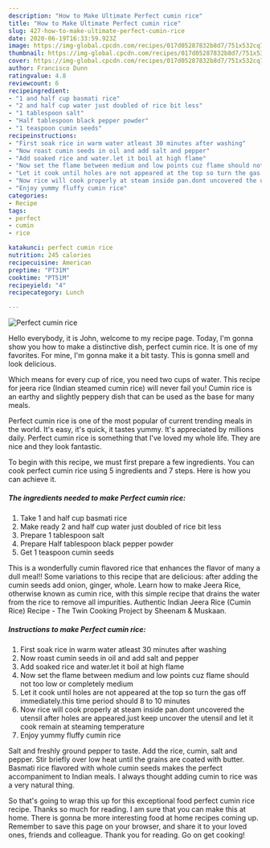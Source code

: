 ```yaml
---
description: "How to Make Ultimate Perfect cumin rice"
title: "How to Make Ultimate Perfect cumin rice"
slug: 427-how-to-make-ultimate-perfect-cumin-rice
date: 2020-06-19T16:33:59.923Z
image: https://img-global.cpcdn.com/recipes/017d05287832b8d7/751x532cq70/perfect-cumin-rice-recipe-main-photo.jpg
thumbnail: https://img-global.cpcdn.com/recipes/017d05287832b8d7/751x532cq70/perfect-cumin-rice-recipe-main-photo.jpg
cover: https://img-global.cpcdn.com/recipes/017d05287832b8d7/751x532cq70/perfect-cumin-rice-recipe-main-photo.jpg
author: Francisco Dunn
ratingvalue: 4.8
reviewcount: 6
recipeingredient:
- "1 and half cup basmati rice"
- "2 and half cup water just doubled of rice bit less"
- "1 tablespoon salt"
- "Half tablespoon black pepper powder"
- "1 teaspoon cumin seeds"
recipeinstructions:
- "First soak rice in warm water atleast 30 minutes after washing"
- "Now roast cumin seeds in oil and add salt and pepper"
- "Add soaked rice and water.let it boil at high flame"
- "Now set the flame between medium and low points cuz flame should not too low or completely medium"
- "Let it cook until holes are not appeared at the top so turn the gas off immediately.this time period should 8 to 10 minutes"
- "Now rice will cook properly at steam inside pan.dont uncovered the utensil after holes are appeared.just keep uncover the utensil and let it cook remain at steaming temperature"
- "Enjoy yummy fluffy cumin rice"
categories:
- Recipe
tags:
- perfect
- cumin
- rice

katakunci: perfect cumin rice 
nutrition: 245 calories
recipecuisine: American
preptime: "PT31M"
cooktime: "PT51M"
recipeyield: "4"
recipecategory: Lunch

---
```



![Perfect cumin rice](https://img-global.cpcdn.com/recipes/017d05287832b8d7/751x532cq70/perfect-cumin-rice-recipe-main-photo.jpg)

Hello everybody, it is John, welcome to my recipe page. Today, I'm gonna show you how to make a distinctive dish, perfect cumin rice. It is one of my favorites. For mine, I'm gonna make it a bit tasty. This is gonna smell and look delicious.

Which means for every cup of rice, you need two cups of water. This recipe for jeera rice (Indian steamed cumin rice) will never fail you! Cumin rice is an earthy and slightly peppery dish that can be used as the base for many meals.

Perfect cumin rice is one of the most popular of current trending meals in the world. It's easy, it's quick, it tastes yummy. It's appreciated by millions daily. Perfect cumin rice is something that I've loved my whole life. They are nice and they look fantastic.


To begin with this recipe, we must first prepare a few ingredients. You can cook perfect cumin rice using 5 ingredients and 7 steps. Here is how you can achieve it.

<!--inarticleads1-->

##### The ingredients needed to make Perfect cumin rice:

1. Take 1 and half cup basmati rice
1. Make ready 2 and half cup water just doubled of rice bit less
1. Prepare 1 tablespoon salt
1. Prepare Half tablespoon black pepper powder
1. Get 1 teaspoon cumin seeds


This is a wonderfully cumin flavored rice that enhances the flavor of many a dull meal!! Some variations to this recipe that are delicious: after adding the cumin seeds add onion, ginger, whole. Learn how to make Jeera Rice, otherwise known as cumin rice, with this simple recipe that drains the water from the rice to remove all impurities. Authentic Indian Jeera Rice (Cumin Rice) Recipe - The Twin Cooking Project by Sheenam &amp; Muskaan. 

<!--inarticleads2-->

##### Instructions to make Perfect cumin rice:

1. First soak rice in warm water atleast 30 minutes after washing
1. Now roast cumin seeds in oil and add salt and pepper
1. Add soaked rice and water.let it boil at high flame
1. Now set the flame between medium and low points cuz flame should not too low or completely medium
1. Let it cook until holes are not appeared at the top so turn the gas off immediately.this time period should 8 to 10 minutes
1. Now rice will cook properly at steam inside pan.dont uncovered the utensil after holes are appeared.just keep uncover the utensil and let it cook remain at steaming temperature
1. Enjoy yummy fluffy cumin rice


Salt and freshly ground pepper to taste. Add the rice, cumin, salt and pepper. Stir briefly over low heat until the grains are coated with butter. Basmati rice flavored with whole cumin seeds makes the perfect accompaniment to Indian meals. I always thought adding cumin to rice was a very natural thing. 

So that's going to wrap this up for this exceptional food perfect cumin rice recipe. Thanks so much for reading. I am sure that you can make this at home. There is gonna be more interesting food at home recipes coming up. Remember to save this page on your browser, and share it to your loved ones, friends and colleague. Thank you for reading. Go on get cooking!

